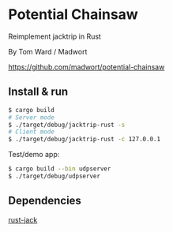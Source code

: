 # Potential Chainsaw

Reimplement jacktrip in Rust

By Tom Ward / Madwort

https://github.com/madwort/potential-chainsaw

## Install & run

```bash
$ cargo build
# Server mode
$ ./target/debug/jacktrip-rust -s
# Client mode
$ ./target/debug/jacktrip-rust -c 127.0.0.1
```

Test/demo app:

```bash
$ cargo build --bin udpserver
$ ./target/debug/udpserver
```

## Dependencies 

[rust-jack](https://github.com/RustAudio/rust-jack)
